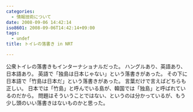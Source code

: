```yaml
---
categories:
  - 情報技術について
date: 2008-09-06 14:42:14
iso8601: 2008-09-06T14:42:14+09:00
tags:
  - undef
title: トイレの落書き in NRT

---
```


公衆トイレの落書きもインターナショナルだった。
ハングルあり、英語あり、日本語あり。
英語で「独島は日本じゃない」という落書きがあった。
その下に日本語で「竹島は日本だ」という落書きがあった。
言葉だけで言えばどちらも正しい。
日本では「竹島」と呼んでいる島が、韓国では「独島」と呼ばれているのだから。
問題はそういうことではない、というのは分かっているが、もう少し頭のいい落書きはないものかと思った。
    	